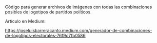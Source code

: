 Código para generar archivos de imágenes con todas las combinaciones posibles de logotipos de partidos políticos.

Artículo en Medium:

https://joseluisbarreracanto.medium.com/generador-de-combinaciones-de-logotipos-electorales-76f9c7fb0586


